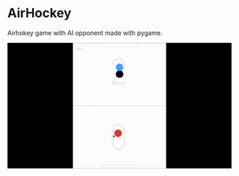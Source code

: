 # AirHockey

Airhokey game with AI opponent made with pygame.

![alt text](https://github.com/muhammadahmad2/AirHockey/raw/master/gameplay.gif)
